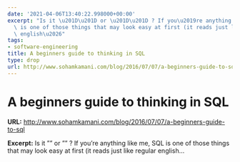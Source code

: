 ```yaml
---
date: '2021-04-06T13:40:22.998000+00:00'
excerpt: "Is it \u201D\u201D or \u201D\u201D ? If you\u2019re anything like me, SQL\
  \ is one of those things that may look easy at first (it reads just like regular\
  \ english\u2026"
tags:
- software-engineering
title: A beginners guide to thinking in SQL
type: drop
url: http://www.sohamkamani.com/blog/2016/07/07/a-beginners-guide-to-sql
---
```


# A beginners guide to thinking in SQL

**URL:** http://www.sohamkamani.com/blog/2016/07/07/a-beginners-guide-to-sql

**Excerpt:** Is it ”” or ”” ? If you’re anything like me, SQL is one of those things that may look easy at first (it reads just like regular english…
